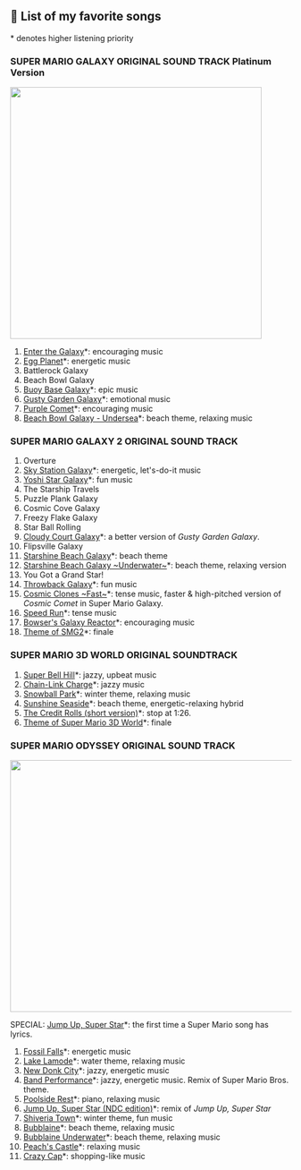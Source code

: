 ## 🎵 List of my favorite songs

<!--
**auranticus/auranticus** is a ✨ _special_ ✨ repository because its `README.md` (this file) appears on your GitHub profile.
-->

\* denotes higher listening priority
 
### SUPER MARIO GALAXY ORIGINAL SOUND TRACK Platinum Version
<img src="https://i.imgur.com/j8O56Qd.jpg" width="450" height="450"/>

1. [Enter the Galaxy](https://www.youtube.com/watch?v=dBhlbDxWJv8)*: encouraging music
2. [Egg Planet](https://www.youtube.com/watch?v=uvXQhEB2bYk)*: energetic music
3. Battlerock Galaxy
4. Beach Bowl Galaxy
5. [Buoy Base Galaxy](https://www.youtube.com/watch?v=60cGIJMCglA)*: epic music
6. [Gusty Garden Galaxy](https://www.youtube.com/watch?v=QWhhMxrX-Us)\*: emotional music
7. [Purple Comet](https://www.youtube.com/watch?v=BS6XHKJQc3U)\*: encouraging music
8. [Beach Bowl Galaxy - Undersea](https://www.youtube.com/watch?v=sqAhTUOwEN0)*: beach theme, relaxing music
 
### SUPER MARIO GALAXY 2 ORIGINAL SOUND TRACK
1. Overture
2. [Sky Station Galaxy](https://www.youtube.com/watch?v=WTht2pC-9AA)*: energetic, let's-do-it music
3. [Yoshi Star Galaxy](https://www.youtube.com/watch?v=dJSrra_RrnE)*: fun music
4. The Starship Travels
5. Puzzle Plank Galaxy
6. Cosmic Cove Galaxy
7. Freezy Flake Galaxy
8. Star Ball Rolling
9. [Cloudy Court Galaxy](https://www.youtube.com/watch?v=C6d4lxw9FYM)*: a better version of *Gusty Garden Galaxy*.
10. Flipsville Galaxy
11. [Starshine Beach Galaxy](https://www.youtube.com/watch?v=YFeCJyXmUSA)*: beach theme
12. [Starshine Beach Galaxy \~Underwater\~](https://www.youtube.com/watch?v=0407ob6VtJo)*: beach theme, relaxing version
13. You Got a Grand Star!
14. [Throwback Galaxy](https://www.youtube.com/watch?v=fVt61oE5BfE)*: fun music
15. [Cosmic Clones \~Fast\~](https://www.youtube.com/watch?v=fiPYVJ_KC0o)*: tense music, faster & high-pitched version of *Cosmic Comet* in Super Mario Galaxy.
16. [Speed Run](https://www.youtube.com/watch?v=MMMyAX-wesA)*: tense music
17. [Bowser's Galaxy Reactor](https://www.youtube.com/watch?v=EsyjY9lDVk8)*: encouraging music
18. [Theme of SMG2](https://www.youtube.com/watch?v=xsyPHkeyz6o)*: finale
 
### SUPER MARIO 3D WORLD ORIGINAL SOUNDTRACK
1. [Super Bell Hill](https://www.youtube.com/watch?v=wFxzHKx1BYQ)*: jazzy, upbeat music
2. [Chain-Link Charge](https://www.youtube.com/watch?v=pkizz-EzmPA)*: jazzy music
3. [Snowball Park](https://www.youtube.com/watch?v=8wR6cHwoZtM)*: winter theme, relaxing music
4. [Sunshine Seaside](https://www.youtube.com/watch?v=9k-XrIGobsA)*: beach theme, energetic-relaxing hybrid
5. [The Credit Rolls (short version)](https://www.youtube.com/watch?v=OPAQA_P_RQY&t=1)*: stop at 1:26.
6. [Theme of Super Mario 3D World](https://www.youtube.com/watch?v=w1WQCjhj0nw)*: finale
 
### SUPER MARIO ODYSSEY ORIGINAL SOUND TRACK
<img src="https://i.imgur.com/VDAKSAT.jpg" width="531" height="450"/>

SPECIAL: [Jump Up, Super Star](https://www.youtube.com/watch?v=SspiHZdHefg)*: the first time a Super Mario song has lyrics.
1. [Fossil Falls](https://www.youtube.com/watch?v=UP92BOlrfoU)*: energetic music
2. [Lake Lamode](https://www.youtube.com/watch?v=QUoFtd55Pag)*: water theme, relaxing music
3. [New Donk City](https://www.youtube.com/watch?v=RytKaaKPCrE)*: jazzy, energetic music
4. [Band Performance](https://www.youtube.com/watch?v=rOw2DNpNoCo)*: jazzy, energetic music. Remix of Super Mario Bros. theme.
5. [Poolside Rest](https://www.youtube.com/watch?v=vu1CwpqEt8c)*: piano, relaxing music
6. [Jump Up, Super Star (NDC edition)](https://www.youtube.com/watch?v=Jg5JRoy8xbM)*: remix of *Jump Up, Super Star*
7. [Shiveria Town](https://www.youtube.com/watch?v=rtDg6wvRptc)*: winter theme, fun music
8. [Bubblaine](https://www.youtube.com/watch?v=wnRWUzSCMCY)*: beach theme, relaxing music
9. [Bubblaine Underwater](https://www.youtube.com/watch?v=NEAePkmUoOE)*: beach theme, relaxing music
10. [Peach's Castle](https://www.youtube.com/watch?v=Jl-LLcd23eY)*: relaxing music
11. [Crazy Cap](https://www.youtube.com/watch?v=LtWHcvF3H64)*: shopping-like music
